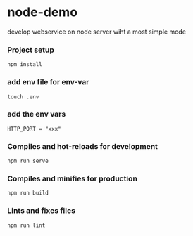 # node-demo
develop webservice on node server wiht a most simple mode
### Project setup
```
npm install
```
### add env file for env-var
```
touch .env
```
### add the env vars
```
HTTP_PORT = "xxx"
```
### Compiles and hot-reloads for development

```
npm run serve
```

### Compiles and minifies for production

```
npm run build
```

###  Lints and fixes files
```
npm run lint
```